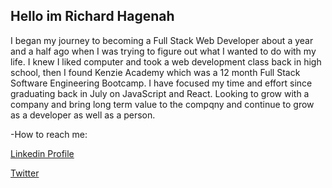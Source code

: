 
<h2>Hello im Richard Hagenah</h2> 
I began my journey to becoming a Full Stack Web Developer about a year and a half ago when I was trying to figure out what I wanted to do with my life. I knew I liked computer and took a web development class back in high school, then I found Kenzie Academy which was a 12 month Full Stack Software Engineering Bootcamp. I have focused my time and effort since graduating back in July on JavaScript and React. Looking to grow with a company and bring long term value to the compqny and continue to grow as a developer as well as a person.


-How to reach me:

[Linkedin Profile](https://www.linkedin.com/in/richardthagenah/)

[Twitter](https://twitter.com/hagenah_richie)


